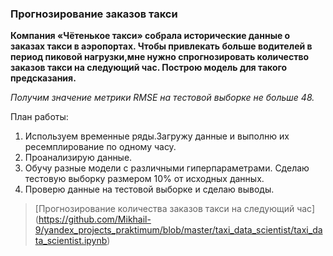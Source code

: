 ###  Прогнозирование заказов такси
**Компания «Чётенькое такси» собрала исторические данные о заказах такси в аэропортах. Чтобы привлекать больше водителей в период пиковой нагрузки,мне нужно спрогнозировать
количество заказов такси на следующий час. Построю модель для такого предсказания.**

_Получим значение метрики *RMSE* на тестовой выборке не больше 48._

План работы:

1. Используем временные ряды.Загружу данные и выполню их ресемплирование по одному часу.
2. Проанализирую данные.
3. Обучу разные модели с различными гиперпараметрами. Сделаю тестовую выборку размером 10% от исходных данных.
4. Проверю данные на тестовой выборке и сделаю выводы.

> [Прогнозирование количества заказов такси на следующий час]
> (https://github.com/Mikhail-9/yandex_projects_praktimum/blob/master/taxi_data_scientist/taxi_data_scientist.ipynb)
